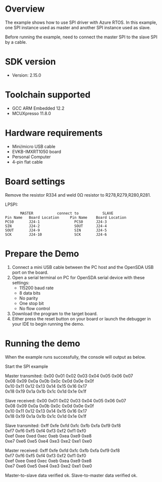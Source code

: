 Overview
========
The example shows how to use SPI driver with Azure RTOS. In this example,
one SPI instance used as master and another SPI instance used as slave.

Before running the example, need to connect the master SPI to the slave SPI
by a cable.


SDK version
===========
- Version: 2.15.0

Toolchain supported
===================
- GCC ARM Embedded  12.2
- MCUXpresso  11.8.0

Hardware requirements
=====================
- Mini/micro USB cable
- EVKB-IMXRT1050 board
- Personal Computer
- 4-pin flat cable

Board settings
==============
Remove the resistor R334 and weld 0Ω resistor to R278,R279,R280,R281.

LPSPI:
~~~~~~~~~~~~~~~~~~~~~~~~~~~~~~~~~~~~~~~~~~~~~~~~~~~~~~
       MASTER           connect to           SLAVE
Pin Name   Board Location     Pin Name    Board Location
PCS0       J24-1                PCS0      J24-3
SIN        J24-2                SOUT      J24-4
SOUT       J24-9                SIN       J24-5
SCK        J24-10               SCK       J24-6
~~~~~~~~~~~~~~~~~~~~~~~~~~~~~~~~~~~~~~~~~~~~~~~~~~~~~~

Prepare the Demo
================
1. Connect a mini USB cable between the PC host and the OpenSDA USB port on the board.
2. Open a serial terminal on PC for OpenSDA serial device with these settings:
    - 115200 baud rate
    - 8 data bits
    - No parity
    - One stop bit
    - No flow control
3. Download the program to the target board.
4. Either press the reset button on your board or launch the debugger in your IDE to begin running
   the demo.

Running the demo
================

When the example runs successfully, the console will output as below.

Start the SPI example

Master transmited:
0x00  0x01  0x02  0x03  0x04  0x05  0x06  0x07  
0x08  0x09  0x0a  0x0b  0x0c  0x0d  0x0e  0x0f  
0x10  0x11  0x12  0x13  0x14  0x15  0x16  0x17  
0x18  0x19  0x1a  0x1b  0x1c  0x1d  0x1e  0x1f  

Slave received:
0x00  0x01  0x02  0x03  0x04  0x05  0x06  0x07  
0x08  0x09  0x0a  0x0b  0x0c  0x0d  0x0e  0x0f  
0x10  0x11  0x12  0x13  0x14  0x15  0x16  0x17  
0x18  0x19  0x1a  0x1b  0x1c  0x1d  0x1e  0x1f  

Slave transmited:
0xff  0xfe  0xfd  0xfc  0xfb  0xfa  0xf9  0xf8  
0xf7  0xf6  0xf5  0xf4  0xf3  0xf2  0xf1  0xf0  
0xef  0xee  0xed  0xec  0xeb  0xea  0xe9  0xe8  
0xe7  0xe6  0xe5  0xe4  0xe3  0xe2  0xe1  0xe0  

Master received:
0xff  0xfe  0xfd  0xfc  0xfb  0xfa  0xf9  0xf8  
0xf7  0xf6  0xf5  0xf4  0xf3  0xf2  0xf1  0xf0  
0xef  0xee  0xed  0xec  0xeb  0xea  0xe9  0xe8  
0xe7  0xe6  0xe5  0xe4  0xe3  0xe2  0xe1  0xe0  

Master-to-slave data verified ok.
Slave-to-master data verified ok.

